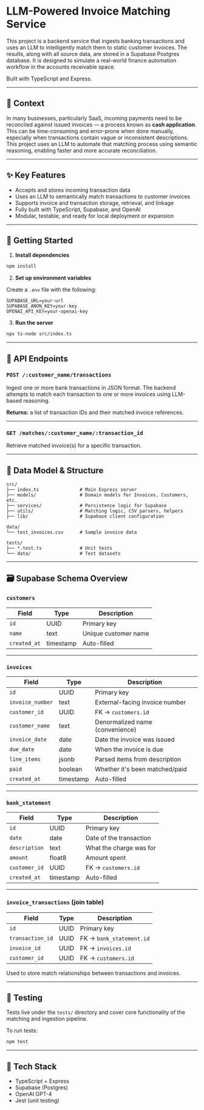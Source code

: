 # LLM-Powered Invoice Matching Service

This project is a backend service that ingests banking transactions and uses an LLM to intelligently match them to static customer invoices. The results, along with all source data, are stored in a Supabase Postgres database. It is designed to simulate a real-world finance automation workflow in the accounts receivable space.

Built with TypeScript and Express.

---

## 🧠 Context

In many businesses, particularly SaaS, incoming payments need to be reconciled against issued invoices — a process known as **cash application**. This can be time-consuming and error-prone when done manually, especially when transactions contain vague or inconsistent descriptions. This project uses an LLM to automate that matching process using semantic reasoning, enabling faster and more accurate reconciliation.

---

## ✨ Key Features

* Accepts and stores incoming transaction data
* Uses an LLM to semantically match transactions to customer invoices
* Supports invoice and transaction storage, retrieval, and linkage
* Fully built with TypeScript, Supabase, and OpenAI
* Modular, testable, and ready for local deployment or expansion

---

## 🚀 Getting Started

1. **Install dependencies**

```bash
npm install
```

2. **Set up environment variables**

Create a `.env` file with the following:

```env
SUPABASE_URL=your-url
SUPABASE_ANON_KEY=your-key
OPENAI_API_KEY=your-openai-key
```

3. **Run the server**

```bash
npx ts-node src/index.ts
```

---

## 📡 API Endpoints

### `POST /:customer_name/transactions`

Ingest one or more bank transactions in JSON format. The backend attempts to match each transaction to one or more invoices using LLM-based reasoning.

**Returns:** a list of transaction IDs and their matched invoice references.

---

### `GET /matches/:customer_name/:transaction_id`

Retrieve matched invoice(s) for a specific transaction.

---

## 🧾 Data Model & Structure

```
src/
├── index.ts               # Main Express server
├── models/                # Domain models for Invoices, Customers, etc.
├── services/              # Persistence logic for Supabase
├── utils/                 # Matching logic, CSV parsers, helpers
├── lib/                   # Supabase client configuration

data/
└── test_invoices.csv      # Sample invoice data

tests/
├── *.test.ts              # Unit tests
└── data/                  # Test datasets
```

---

## 🗃️ Supabase Schema Overview

### `customers`

| Field        | Type      | Description          |
| ------------ | --------- | -------------------- |
| `id`         | UUID      | Primary key          |
| `name`       | text      | Unique customer name |
| `created_at` | timestamp | Auto-filled          |

---

### `invoices`

| Field            | Type      | Description                     |
| ---------------- | --------- | ------------------------------- |
| `id`             | UUID      | Primary key                     |
| `invoice_number` | text      | External-facing invoice number  |
| `customer_id`    | UUID      | FK → `customers.id`             |
| `customer_name`  | text      | Denormalized name (convenience) |
| `invoice_date`   | date      | Date the invoice was issued     |
| `due_date`       | date      | When the invoice is due         |
| `line_items`     | jsonb     | Parsed items from description   |
| `paid`           | boolean   | Whether it's been matched/paid  |
| `created_at`     | timestamp | Auto-filled                     |

---

### `bank_statement`

| Field         | Type      | Description             |
| ------------- | --------- | ----------------------- |
| `id`          | UUID      | Primary key             |
| `date`        | date      | Date of the transaction |
| `description` | text      | What the charge was for |
| `amount`      | float8    | Amount spent            |
| `customer_id` | UUID      | FK → `customers.id`     |
| `created_at`  | timestamp | Auto-filled             |

---

### `invoice_transactions` (join table)

| Field            | Type | Description              |
| ---------------- | ---- | ------------------------ |
| `id`             | UUID | Primary key              |
| `transaction_id` | UUID | FK → `bank_statement.id` |
| `invoice_id`     | UUID | FK → `invoices.id`       |
| `customer_id`    | UUID | FK → `customers.id`      |

Used to store match relationships between transactions and invoices.

---

## 🧪 Testing

Tests live under the `tests/` directory and cover core functionality of the matching and ingestion pipeline.

To run tests:

```bash
npm test
```

---

## 🧰 Tech Stack

* TypeScript + Express
* Supabase (Postgres)
* OpenAI GPT-4
* Jest (unit testing)

